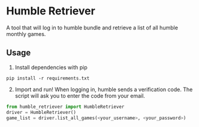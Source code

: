 # Humble Retriever
A tool that will log in to humble bundle and retrieve a list of all humble
monthly games.

## Usage
1. Install dependencies with pip

`pip install -r requirements.txt`

2. Import and run! When logging in, humble sends a verification code. The script
will ask you to enter the code from your email.

```python
from humble_retriever import HumbleRetriever
driver = HumbleRetriever()
game_list = driver.list_all_games(<your_username>, <your_password>)
```
